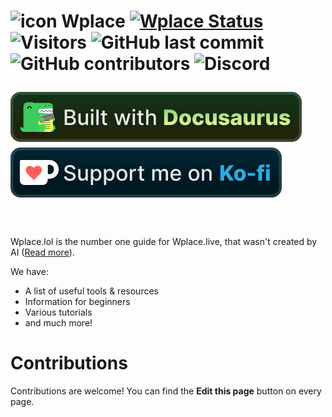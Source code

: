<h1>

  <img src="https://github.com/sobakintech/wplace.lol/blob/main/static/img/logo.png?raw=true" width="35" alt="icon"> Wplace <a href="https://status.wplace.lol"><img src="https://status.wplace.lol/badge/_/status?labelColor=&color=&style=flat&label=Wplace%20Status" alt="Wplace Status"></a> ![Visitors](https://api.visitorbadge.io/api/visitors?path=sobakintech%2Fwplace.lol&countColor=%23263759&style=flat&labelStyle=none) ![GitHub last commit](https://img.shields.io/github/last-commit/sobakintech/wplace.lol?label=Last%20commit) ![GitHub contributors](https://img.shields.io/github/contributors/sobakintech/wplace.lol?label=Contributors) ![Discord](https://img.shields.io/discord/1405508487940669571?label=Discord%20Server&link=https%3A%2F%2Fdiscord.gg%2FTbh6A2czJT)
  <!-- <br></br> -->
  <a href="https://docusaurus.io" target="_blank">
    <img src="https://github.com/PenPow/Badges/raw/refs/heads/main/src/assets/built-with/docusaurus/compact.svg" alt="Built with Docusaurus">
  </a>
  <a href="https://ko-fi.com/sobakintech" target="_blank">
    <img src="https://github.com/PenPow/Badges/raw/refs/heads/main/src/assets/donate/kofi-singular-alt/compact.svg" alt="Donate on Ko-fi">
  </a>
  <br></br>
</h1>

Wplace.lol is the number one guide for Wplace.live, that wasn't created by AI ([Read more](https://wplace.lol/blog/wplace-ai-websites)).

We have: 
- A list of useful tools & resources 
- Information for beginners
- Various tutorials
- and much more!

# Contributions
Contributions are welcome! You can find the **Edit this page** button on every page.

